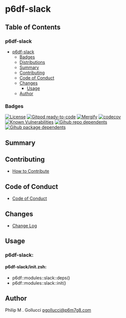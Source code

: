 # p6df-slack

## Table of Contents


### p6df-slack
- [p6df-slack](#p6df-slack)
  - [Badges](#badges)
  - [Distributions](#distributions)
  - [Summary](#summary)
  - [Contributing](#contributing)
  - [Code of Conduct](#code-of-conduct)
  - [Changes](#changes)
    - [Usage](#usage)
  - [Author](#author)

### Badges

[![License](https://img.shields.io/badge/License-Apache%202.0-yellowgreen.svg)](https://opensource.org/licenses/Apache-2.0)
[![Gitpod ready-to-code](https://img.shields.io/badge/Gitpod-ready--to--code-blue?logo=gitpod)](https://gitpod.io/#https://github.com/p6m7g8/p6df-slack)
[![Mergify](https://img.shields.io/endpoint.svg?url=https://gh.mergify.io/badges/p6m7g8/p6df-slack/&style=flat)](https://mergify.io)
[![codecov](https://codecov.io/gh/p6m7g8/p6df-slack/branch/master/graph/badge.svg?token=14Yj1fZbew)](https://codecov.io/gh/p6m7g8/p6df-slack)
[![Known Vulnerabilities](https://snyk.io/test/github/p6m7g8/p6df-slack/badge.svg?targetFile=package.json)](https://snyk.io/test/github/p6m7g8/p6df-slack?targetFile=package.json)
[![Gihub repo dependents](https://badgen.net/github/dependents-repo/p6m7g8/p6df-slack)](https://github.com/p6m7g8/p6df-slack/network/dependents?dependent_type=REPOSITORY)
[![Gihub package dependents](https://badgen.net/github/dependents-pkg/p6m7g8/p6df-slack)](https://github.com/p6m7g8/p6df-slack/network/dependents?dependent_type=PACKAGE)

## Summary

## Contributing

- [How to Contribute](CONTRIBUTING.md)

## Code of Conduct

- [Code of Conduct](https://github.com/p6m7g8/.github/blob/master/CODE_OF_CONDUCT.md)

## Changes

- [Change Log](CHANGELOG.md)

## Usage

### p6df-slack:

#### p6df-slack/init.zsh:

- p6df::modules::slack::deps()
- p6df::modules::slack::init()



## Author

Philip M . Gollucci <pgollucci@p6m7g8.com>
